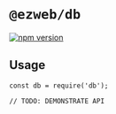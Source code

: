 # `@ezweb/db`
[![npm version](https://badge.fury.io/js/@ezweb%2Fdb.svg)](https://badge.fury.io/js/@ezweb%2Fdb)

## Usage

```
const db = require('db');

// TODO: DEMONSTRATE API
```
